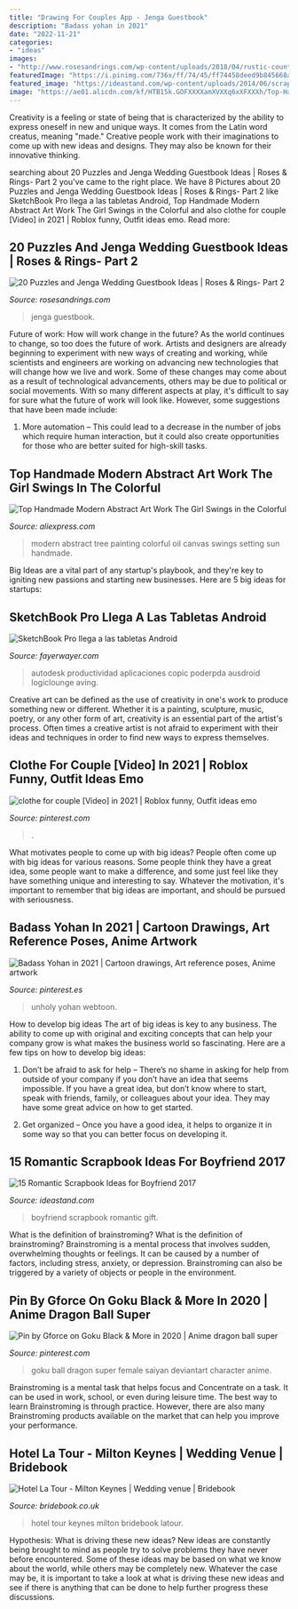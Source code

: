 ```yaml
---
title: "Drawing For Couples App - Jenga Guestbook"
description: "Badass yohan in 2021"
date: "2022-11-21"
categories:
- "ideas"
images:
- "http://www.rosesandrings.com/wp-content/uploads/2018/04/rustic-country-jenga-wedding-guestbook-idea.jpg"
featuredImage: "https://i.pinimg.com/736x/ff/74/45/ff74458deed9b845668ad0f2fd2a29e6.jpg"
featured_image: "https://ideastand.com/wp-content/uploads/2014/06/scrapbook-ideas-for-boyfriend/8-romantic-scrapbook-ideas.jpg"
image: "https://ae01.alicdn.com/kf/HTB15k.GOFXXXXamXVXXq6xXFXXXh/Top-Handmade-Modern-Abstract-Art-Work-The-Girl-Swings-in-the-Colorful-Tree-with-Setting-Sun.jpg"
---
```



Creativity is a feeling or state of being that is characterized by the ability to express oneself in new and unique ways. It comes from the Latin word creatus, meaning "made." Creative people work with their imaginations to come up with new ideas and designs. They may also be known for their innovative thinking.

	

		
searching about 20 Puzzles and Jenga Wedding Guestbook Ideas | Roses &amp; Rings- Part 2 you've came to the right place. We have 8 Pictures about 20 Puzzles and Jenga Wedding Guestbook Ideas | Roses &amp; Rings- Part 2 like SketchBook Pro llega a las tabletas Android, Top Handmade Modern Abstract Art Work The Girl Swings in the Colorful and also clothe for couple [Video] in 2021 | Roblox funny, Outfit ideas emo. Read more:
		
    
## 20 Puzzles And Jenga Wedding Guestbook Ideas | Roses &amp; Rings- Part 2

<img loading=lazy src="http://www.rosesandrings.com/wp-content/uploads/2018/04/rustic-country-jenga-wedding-guestbook-idea.jpg" onerror="this.onerror=null;this.src='https://tse4.mm.bing.net/th?id=OIP.21D-HMBIAkdgePckLw13YQHaLH&amp;pid=15.1';" alt="20 Puzzles and Jenga Wedding Guestbook Ideas | Roses &amp; Rings- Part 2">

_Source: rosesandrings.com_

>jenga guestbook. 

	

Future of work: How will work change in the future?
As the world continues to change, so too does the future of work. Artists and designers are already beginning to experiment with new ways of creating and working, while scientists and engineers are working on advancing new technologies that will change how we live and work. Some of these changes may come about as a result of technological advancements, others may be due to political or social movements. With so many different aspects at play, it's difficult to say for sure what the future of work will look like. However, some suggestions that have been made include: 
1) More automation – This could lead to a decrease in the number of jobs which require human interaction, but it could also create opportunities for those who are better suited for high-skill tasks.

    
## Top Handmade Modern Abstract Art Work The Girl Swings In The Colorful

<img loading=lazy src="https://ae01.alicdn.com/kf/HTB15k.GOFXXXXamXVXXq6xXFXXXh/Top-Handmade-Modern-Abstract-Art-Work-The-Girl-Swings-in-the-Colorful-Tree-with-Setting-Sun.jpg" onerror="this.onerror=null;this.src='https://tse3.mm.bing.net/th?id=OIP.rkD9gYUgQXiBpiTWCtJyKwHaL1&amp;pid=15.1';" alt="Top Handmade Modern Abstract Art Work The Girl Swings in the Colorful">

_Source: aliexpress.com_

>modern abstract tree painting colorful oil canvas swings setting sun handmade. 

	

Big Ideas are a vital part of any startup's playbook, and they're key to igniting new passions and starting new businesses. Here are 5 big ideas for startups: 

    
## SketchBook Pro Llega A Las Tabletas Android

<img loading=lazy src="https://media.metrolatam.com/2018/01/25/sketchbookproandroid660x595-1200x800.jpg" onerror="this.onerror=null;this.src='https://tse1.mm.bing.net/th?id=OIP.Qx8m5zK-EFQMxaQyxrqGFQHaE8&amp;pid=15.1';" alt="SketchBook Pro llega a las tabletas Android">

_Source: fayerwayer.com_

>autodesk productividad aplicaciones copic poderpda ausdroid logiclounge aving. 

	

Creative art can be defined as the use of creativity in one's work to produce something new or different. Whether it is a painting, sculpture, music, poetry, or any other form of art, creativity is an essential part of the artist's process. Often times a creative artist is not afraid to experiment with their ideas and techniques in order to find new ways to express themselves.

    
## Clothe For Couple [Video] In 2021 | Roblox Funny, Outfit Ideas Emo

<img loading=lazy src="https://i.pinimg.com/736x/ff/74/45/ff74458deed9b845668ad0f2fd2a29e6.jpg" onerror="this.onerror=null;this.src='https://tse2.mm.bing.net/th?id=OIP.5uOkLgBDYxlXRwAZoR8QDwHaNK&amp;pid=15.1';" alt="clothe for couple [Video] in 2021 | Roblox funny, Outfit ideas emo">

_Source: pinterest.com_

>. 

	

What motivates people to come up with big ideas?
People often come up with big ideas for various reasons. Some people think they have a great idea, some people want to make a difference, and some just feel like they have something unique and interesting to say. Whatever the motivation, it's important to remember that big ideas are important, and should be pursued with seriousness.

    
## Badass Yohan In 2021 | Cartoon Drawings, Art Reference Poses, Anime Artwork

<img loading=lazy src="https://i.pinimg.com/736x/fc/f2/63/fcf2632ae91cf1e62e0f30e82c45a560.jpg" onerror="this.onerror=null;this.src='https://tse2.mm.bing.net/th?id=OIP.Oxz6vOzvP1CRKW_TRvZpKAHaLH&amp;pid=15.1';" alt="Badass Yohan in 2021 | Cartoon drawings, Art reference poses, Anime artwork">

_Source: pinterest.es_

>unholy yohan webtoon. 

	

How to develop big ideas
The art of big ideas is key to any business. The ability to come up with original and exciting concepts that can help your company grow is what makes the business world so fascinating. Here are a few tips on how to develop big ideas:
1. Don’t be afraid to ask for help – There’s no shame in asking for help from outside of your company if you don’t have an idea that seems impossible. If you have a great idea, but don’t know where to start, speak with friends, family, or colleagues about your idea. They may have some great advice on how to get started.

2. Get organized – Once you have a good idea, it helps to organize it in some way so that you can better focus on developing it.

    
## 15 Romantic Scrapbook Ideas For Boyfriend 2017

<img loading=lazy src="https://ideastand.com/wp-content/uploads/2014/06/scrapbook-ideas-for-boyfriend/8-romantic-scrapbook-ideas.jpg" onerror="this.onerror=null;this.src='https://tse1.mm.bing.net/th?id=OIP.sz5gww3kaa5K4gcRXpQKmAHaJ6&amp;pid=15.1';" alt="15 Romantic Scrapbook Ideas for Boyfriend 2017">

_Source: ideastand.com_

>boyfriend scrapbook romantic gift. 

	

What is the definition of brainstroming?
What is the definition of brainstroming? Brainstroming is a mental process that involves sudden, overwhelming thoughts or feelings. It can be caused by a number of factors, including stress, anxiety, or depression. Brainstroming can also be triggered by a variety of objects or people in the environment.

    
## Pin By Gforce On Goku Black &amp; More In 2020 | Anime Dragon Ball Super

<img loading=lazy src="https://i.pinimg.com/736x/3d/b6/5f/3db65f34dcba876c4c0e07bd5b097955.jpg" onerror="this.onerror=null;this.src='https://tse1.mm.bing.net/th?id=OIP.r6nbX_qdLndWkvqZAqzHaAHaNJ&amp;pid=15.1';" alt="Pin by Gforce on Goku Black &amp; More in 2020 | Anime dragon ball super">

_Source: pinterest.com_

>goku ball dragon super female saiyan deviantart character anime. 

	

Brainstroming is a mental task that helps focus and Concentrate on a task. It can be used in work, school, or even during leisure time. The best way to learn Brainstroming is through practice. However, there are also many Brainstroming products available on the market that can help you improve your performance.

    
## Hotel La Tour - Milton Keynes | Wedding Venue | Bridebook

<img loading=lazy src="https://bridebook.imgix.net/weddingsuppliers/venue/csaXqRdlqg/LaTour_ReceptionDay_layered_V3copyReduced.jpg?dpr=1&amp;auto=format%2Ccompress%2Cenhance&amp;fm=pjpg&amp;crop=faces&amp;fit=crop&amp;w=820&amp;h=540" onerror="this.onerror=null;this.src='https://tse4.mm.bing.net/th?id=OIP.RnZ3vB5FJ0VWHSQIlz0fhAHaE4&amp;pid=15.1';" alt="Hotel La Tour - Milton Keynes | Wedding venue | Bridebook">

_Source: bridebook.co.uk_

>hotel tour keynes milton bridebook latour. 

	

Hypothesis: What is driving these new ideas?
New ideas are constantly being brought to mind as people try to solve problems they have never before encountered. Some of these ideas may be based on what we know about the world, while others may be completely new. Whatever the case may be, it is important to take a look at what is driving these new ideas and see if there is anything that can be done to help further progress these discussions.


